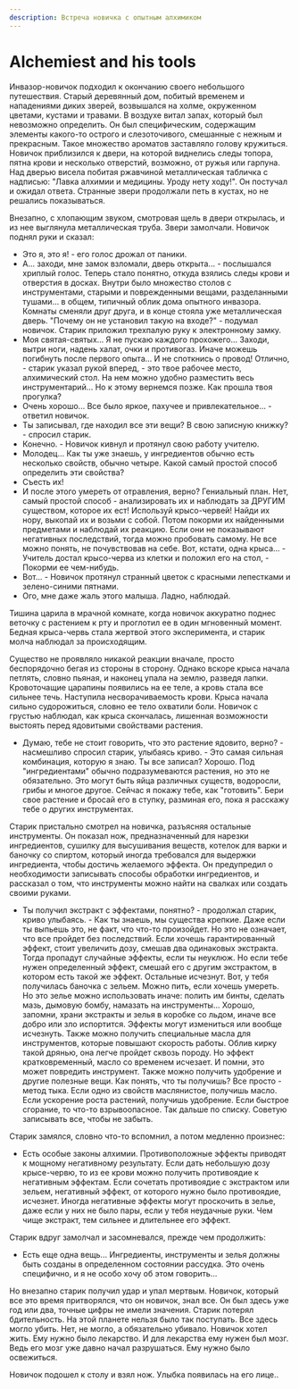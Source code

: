 ```yaml
---
description: Встреча новичка с опытным алхимиком
---
```


# Alchemiest and his tools

Инвазор-новичок подходил к окончанию своего небольшого путешествия. Старый деревянный дом, побитый временем и нападениями диких зверей, возвышался на холме, окруженном цветами, кустами и травами. В воздухе витал запах, который был невозможно определить. Он был специфическим, содержащим элементы какого-то острого и слезоточивого, смешанные с нежным и прекрасным. Такое множество ароматов заставляло голову кружиться. Новичок приблизился к двери, на которой виднелись следы топора, пятна крови и несколько отверстий, возможно, от ружья или гарпуна. Над дверью висела побитая ржавчиной металлическая табличка с надписью: "Лавка алхимии и медицины. Уроду нету ходу!". Он постучал и ожидал ответа. Странные звери продолжали петь в кустах, но не решались показываться.

Внезапно, с хлопающим звуком, смотровая щель в двери открылась, и из нее выглянула металлическая труба. Звери замолчали. Новичок поднял руки и сказал:

* Это я, это я! - его голос дрожал от паники.
* А... заходи, мне замок взломали, дверь открыта... - послышался хриплый голос. Теперь стало понятно, откуда взялись следы крови и отверстия в досках. Внутри было множество столов с инструментами, старыми и поврежденными вещами, разделанными тушами... в общем, типичный облик дома опытного инвазора. Комнаты сменяли друг друга, и в конце стояла уже металлическая дверь. "Почему он не установил такую на входе?" - подумал новичок. Старик приложил трехпалую руку к электронному замку.
* Моя святая-святых... Я не пускаю каждого прохожего... Заходи, вытри ноги, надень халат, очки и противогаз. Иначе можешь погибнуть после первого опыта... И не споткнись о провод! Отлично, - старик указал рукой вперед, - это твое рабочее место, алхимический стол. На нем можно удобно разместить весь инструментарий... Но к этому вернемся позже. Как прошла твоя прогулка?
* Очень хорошо... Все было яркое, пахучее и привлекательное... - ответил новичок.
* Ты записывал, где находил все эти вещи? В свою записную книжку? - спросил старик.
* Конечно. - Новичок кивнул и протянул свою работу учителю.
* Молодец... Как ты уже знаешь, у ингредиентов обычно есть несколько свойств, обычно четыре. Какой самый простой способ определить эти свойства?
* Съесть их!
* И после этого умереть от отравления, верно? Гениальный план. Нет, самый простой способ - анализировать их и наблюдать за ДРУГИМ существом, которое их ест! Используй крысо-червей! Найди их нору, выкопай их и возьми с собой. Потом покорми их найденными предметами и наблюдай их реакцию. Если они не показывают негативных последствий, тогда можно пробовать самому. Не все можно понять, не почувствовав на себе. Вот, кстати, одна крыса... - Учитель достал крысо-черва из клетки и положил его на стол, - Покорми ее чем-нибудь.
* Вот... - Новичок протянул странный цветок с красными лепестками и зелено-синими пятнами.
* Ого, мне даже жаль этого малыша. Ладно, наблюдай.

Тишина царила в мрачной комнате, когда новичок аккуратно поднес веточку с растением к рту и проглотил ее в один мгновенный момент. Бедная крыса-червь стала жертвой этого эксперимента, и старик молча наблюдал за происходящим.

Существо не проявляло никакой реакции вначале, просто беспорядочно бегая из стороны в сторону. Однако вскоре крыса начала петлять, словно пьяная, и наконец упала на землю, разведя лапки. Кровоточащие царапины появились на ее теле, а кровь стала все сильнее течь. Наступила несворачиваемость крови. Крыса начала сильно судорожиться, словно ее тело охватили боли. Новичок с грустью наблюдал, как крыса скончалась, лишенная возможности выстоять перед ядовитыми свойствами растения.

* Думаю, тебе не стоит говорить, что это растение ядовито, верно? - насмешливо спросил старик, улыбаясь криво. - Это самая сильная комбинация, которую я знаю. Ты все записал? Хорошо. Под "ингредиентами" обычно подразумеваются растения, но это не обязательно. Это могут быть яйца различных существ, водоросли, грибы и многое другое. Сейчас я покажу тебе, как "готовить". Бери свое растение и бросай его в ступку, разминая его, пока я расскажу тебе о других инструментах.

Старик пристально смотрел на новичка, разъясняя остальные инструменты. Он показал нож, предназначенный для нарезки ингредиентов, сушилку для высушивания веществ, котелок для варки и баночку со спиртом, который иногда требовался для выдержки ингредиента, чтобы достичь желаемого эффекта. Он предупредил о необходимости записывать способы обработки ингредиентов, и рассказал о том, что инструменты можно найти на свалках или создать своими руками.

* Ты получил экстракт с эффектами, понятно? - продолжал старик, криво улыбаясь. - Как ты знаешь, мы существа крепкие. Даже если ты выпьешь это, не факт, что что-то произойдет. Но это не означает, что все пройдет без последствий. Если хочешь гарантированный эффект, стоит увеличить дозу, смешав два одинаковых экстракта. Тогда пропадут случайные эффекты, если ты неуклюж. Но если тебе нужен определенный эффект, смешай его с другим экстрактом, в котором есть такой же эффект. Остальные исчезнут. Вот, у тебя получилась баночка с зельем. Можно пить, если хочешь умереть. Но это зелье можно использовать иначе: полить им бинты, сделать мазь, дымовую бомбу, намазать на инструменты... Хорошо, запомни, храни экстракты и зелья в коробке со льдом, иначе все добро или зло испортится. Эффекты могут измениться или вообще исчезнуть. Также можно получить специальные масла для инструментов, которые повышают скорость работы. Облив кирку такой дрянью, она легче пройдет сквозь породу. Но эффект кратковременный, масло со временем исчезает. И помни, это может повредить инструмент. Также можно получить удобрение и другие полезные вещи. Как понять, что ты получишь? Все просто - метод тыка. Если одно из свойств маслянистое, получишь масло. Если ускорение роста растений, получишь удобрение. Если быстрое сгорание, то что-то взрывоопасное. Так дальше по списку. Советую записывать все, чтобы не забыть.

Старик замялся, словно что-то вспомнил, а потом медленно произнес:

* Есть особые законы алхимии. Противоположные эффекты приводят к мощному негативному результату. Если дать небольшую дозу крысе-червю, то из ее крови можно получить противоядие к негативным эффектам. Если сочетать противоядие с экстрактом или зельем, негативный эффект, от которого нужно было противоядие, исчезнет. Иногда негативные эффекты могут проскочить в зелье, даже если у них не было пары, если у тебя неудачные руки. Чем чище экстракт, тем сильнее и длительнее его эффект.

Старик вдруг замолчал и засомневался, прежде чем продолжить:

* Есть еще одна вещь... Ингредиенты, инструменты и зелья должны быть созданы в определенном состоянии рассудка. Это очень специфично, и я не особо хочу об этом говорить...

Но внезапно старик получил удар и упал мертвым. Новичок, который все это время притворялся, что он новичок, знал все. Он был здесь уже год или два, точные цифры не имели значения. Старик потерял бдительность. На этой планете нельзя было так поступать. Все здесь могло убить. Нет, не могло, а обязательно убивало. Новичок хотел жить. Ему нужно было лекарство. И для лекарства ему нужен был мозг. Ведь его мозг уже давно начал разрушаться. Ему нужно было освежиться.

Новичок подошел к столу и взял нож. Улыбка появилась на его лице..
